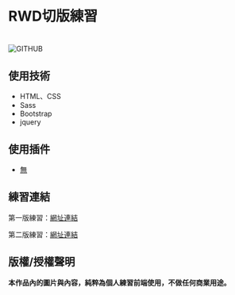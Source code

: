 # RWD切版練習 <h1>
![GITHUB](https://j-mingyan.github.io/rwdPractise/rwdPractise/img/OfficialPictures.png "官方圖片")

## 使用技術
* HTML、CSS
* Sass
* Bootstrap
* jquery
## 使用插件
* [無](#)
  


## 練習連結
第一版練習：[網址連結](https://j-mingyan.github.io/BootstrapTypographyExercises/BootstrapTypographyExercises/BootstrapPractise1.html)

第二版練習：[網址連結](https://j-mingyan.github.io/BootstrapTypographyExercises/BootstrapTypographyExercises/BootstrapPractise1.html)



## 版權/授權聲明
**本作品內的圖片與內容，純粹為個人練習前端使用，不做任何商業用途。**
